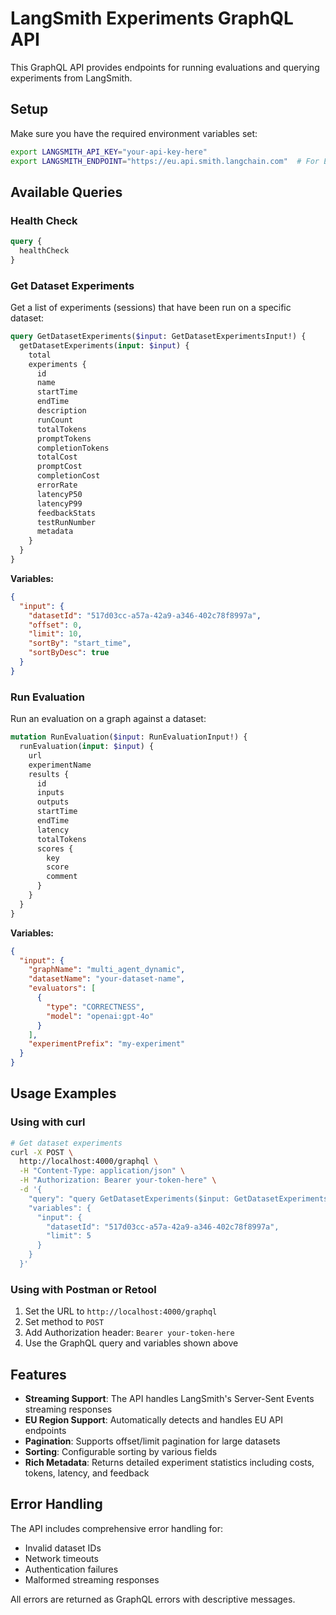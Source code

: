 # LangSmith Experiments GraphQL API

This GraphQL API provides endpoints for running evaluations and querying experiments from LangSmith.

## Setup

Make sure you have the required environment variables set:

```bash
export LANGSMITH_API_KEY="your-api-key-here"
export LANGSMITH_ENDPOINT="https://eu.api.smith.langchain.com"  # For EU region, or use US default
```

## Available Queries

### Health Check

```graphql
query {
  healthCheck
}
```

### Get Dataset Experiments

Get a list of experiments (sessions) that have been run on a specific dataset:

```graphql
query GetDatasetExperiments($input: GetDatasetExperimentsInput!) {
  getDatasetExperiments(input: $input) {
    total
    experiments {
      id
      name
      startTime
      endTime
      description
      runCount
      totalTokens
      promptTokens
      completionTokens
      totalCost
      promptCost
      completionCost
      errorRate
      latencyP50
      latencyP99
      feedbackStats
      testRunNumber
      metadata
    }
  }
}
```

**Variables:**
```json
{
  "input": {
    "datasetId": "517d03cc-a57a-42a9-a346-402c78f8997a",
    "offset": 0,
    "limit": 10,
    "sortBy": "start_time",
    "sortByDesc": true
  }
}
```

### Run Evaluation

Run an evaluation on a graph against a dataset:

```graphql
mutation RunEvaluation($input: RunEvaluationInput!) {
  runEvaluation(input: $input) {
    url
    experimentName
    results {
      id
      inputs
      outputs
      startTime
      endTime
      latency
      totalTokens
      scores {
        key
        score
        comment
      }
    }
  }
}
```

**Variables:**
```json
{
  "input": {
    "graphName": "multi_agent_dynamic",
    "datasetName": "your-dataset-name",
    "evaluators": [
      {
        "type": "CORRECTNESS",
        "model": "openai:gpt-4o"
      }
    ],
    "experimentPrefix": "my-experiment"
  }
}
```

## Usage Examples

### Using with curl

```bash
# Get dataset experiments
curl -X POST \
  http://localhost:4000/graphql \
  -H "Content-Type: application/json" \
  -H "Authorization: Bearer your-token-here" \
  -d '{
    "query": "query GetDatasetExperiments($input: GetDatasetExperimentsInput!) { getDatasetExperiments(input: $input) { total experiments { id name startTime runCount totalTokens errorRate } } }",
    "variables": {
      "input": {
        "datasetId": "517d03cc-a57a-42a9-a346-402c78f8997a",
        "limit": 5
      }
    }
  }'
```

### Using with Postman or Retool

1. Set the URL to `http://localhost:4000/graphql`
2. Set method to `POST`
3. Add Authorization header: `Bearer your-token-here`
4. Use the GraphQL query and variables shown above

## Features

- **Streaming Support**: The API handles LangSmith's Server-Sent Events streaming responses
- **EU Region Support**: Automatically detects and handles EU API endpoints
- **Pagination**: Supports offset/limit pagination for large datasets
- **Sorting**: Configurable sorting by various fields
- **Rich Metadata**: Returns detailed experiment statistics including costs, tokens, latency, and feedback

## Error Handling

The API includes comprehensive error handling for:
- Invalid dataset IDs
- Network timeouts
- Authentication failures
- Malformed streaming responses

All errors are returned as GraphQL errors with descriptive messages. 